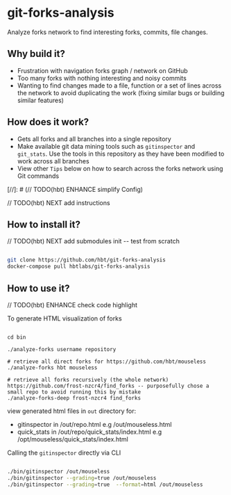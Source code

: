# git-forks-analysis

Analyze forks network to find interesting forks, commits, file changes.


## Why build it?

* Frustration with navigation forks graph / network on GitHub
* Too many forks with nothing interesting and noisy commits
* Wanting to find changes made to a file, function or a set of lines across the network to avoid duplicating the work (fixing similar bugs or building similar features)

## How does it work?

* Gets all forks and all branches into a single repository
* Make available git data mining tools such as `gitinspector` and `git_stats`. Use the tools in this repository as they have been modified to work across all branches
* View other `Tips` below on how to search across the forks network using Git commands


[//]: # (// TODO(hbt) ENHANCE simplify Config)


// TODO(hbt) NEXT add instructions 

## How to install it?

// TODO(hbt) NEXT add submodules init  -- test from scratch
```bash

git clone https://github.com/hbt/git-forks-analysis
docker-compose pull hbtlabs/git-forks-analysis

```

## How to use it?

// TODO(hbt) ENHANCE check code highlight 

To generate HTML visualization of forks

```

cd bin

./analyze-forks username repository

# retrieve all direct forks for https://github.com/hbt/mouseless
./analyze-forks hbt mouseless

# retrieve all forks recursively (the whole network) https://github.com/frost-nzcr4/find_forks -- purposefully chose a small repo to avoid running this by mistake
./analyze-forks-deep frost-nzcr4 find_forks

```

view generated html files  in `out` directory for:

- gitinspector in /out/repo.html e.g /out/mouseless.html
- quick_stats in /out/repo/quick_stats/index.html e.g /opt/mouseless/quick_stats/index.html


Calling the `gitinspector` directly via CLI

```bash

./bin/gitinspector /out/mouseless
./bin/gitinspector --grading=true /out/mouseless
./bin/gitinspector --grading=true  --format=html /out/mouseless

```





